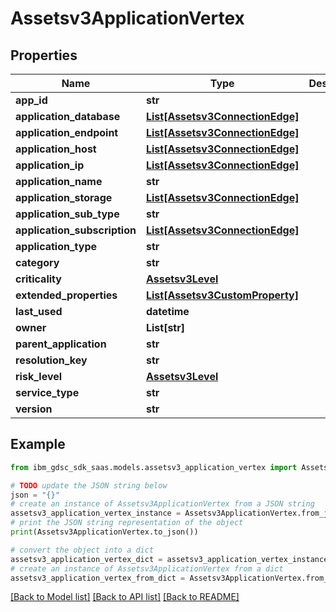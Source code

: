 # Assetsv3ApplicationVertex


## Properties

Name | Type | Description | Notes
------------ | ------------- | ------------- | -------------
**app_id** | **str** |  | [optional] 
**application_database** | [**List[Assetsv3ConnectionEdge]**](Assetsv3ConnectionEdge.md) |  | [optional] 
**application_endpoint** | [**List[Assetsv3ConnectionEdge]**](Assetsv3ConnectionEdge.md) |  | [optional] 
**application_host** | [**List[Assetsv3ConnectionEdge]**](Assetsv3ConnectionEdge.md) |  | [optional] 
**application_ip** | [**List[Assetsv3ConnectionEdge]**](Assetsv3ConnectionEdge.md) |  | [optional] 
**application_name** | **str** |  | [optional] 
**application_storage** | [**List[Assetsv3ConnectionEdge]**](Assetsv3ConnectionEdge.md) |  | [optional] 
**application_sub_type** | **str** |  | [optional] 
**application_subscription** | [**List[Assetsv3ConnectionEdge]**](Assetsv3ConnectionEdge.md) |  | [optional] 
**application_type** | **str** |  | [optional] 
**category** | **str** |  | [optional] 
**criticality** | [**Assetsv3Level**](Assetsv3Level.md) |  | [optional] 
**extended_properties** | [**List[Assetsv3CustomProperty]**](Assetsv3CustomProperty.md) |  | [optional] 
**last_used** | **datetime** |  | [optional] 
**owner** | **List[str]** |  | [optional] 
**parent_application** | **str** |  | [optional] 
**resolution_key** | **str** |  | [optional] 
**risk_level** | [**Assetsv3Level**](Assetsv3Level.md) |  | [optional] 
**service_type** | **str** |  | [optional] 
**version** | **str** |  | [optional] 

## Example

```python
from ibm_gdsc_sdk_saas.models.assetsv3_application_vertex import Assetsv3ApplicationVertex

# TODO update the JSON string below
json = "{}"
# create an instance of Assetsv3ApplicationVertex from a JSON string
assetsv3_application_vertex_instance = Assetsv3ApplicationVertex.from_json(json)
# print the JSON string representation of the object
print(Assetsv3ApplicationVertex.to_json())

# convert the object into a dict
assetsv3_application_vertex_dict = assetsv3_application_vertex_instance.to_dict()
# create an instance of Assetsv3ApplicationVertex from a dict
assetsv3_application_vertex_from_dict = Assetsv3ApplicationVertex.from_dict(assetsv3_application_vertex_dict)
```
[[Back to Model list]](../README.md#documentation-for-models) [[Back to API list]](../README.md#documentation-for-api-endpoints) [[Back to README]](../README.md)


